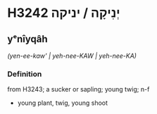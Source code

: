 # H3242 יְנִיקָה / יניקה

## yᵉnîyqâh

_(yen-ee-kaw' | yeh-nee-KAW | yeh-nee-KA)_

### Definition

from H3243; a sucker or sapling; young twig; n-f

- young plant, twig, young shoot
